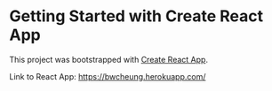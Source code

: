 # Getting Started with Create React App

This project was bootstrapped with [Create React App](https://github.com/facebook/create-react-app).

Link to React App: https://bwcheung.herokuapp.com/ 
